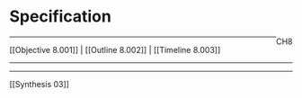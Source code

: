 # Specification
<span style="float: right">CH8</span>
<hr>
[[Objective 8.001]]  |  [[Outline 8.002]]  |  [[Timeline 8.003]]
<hr>

<hr>
[[Synthesis 03]]






